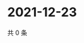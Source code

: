 # 2021-12-23

共 0 条

<!-- BEGIN WEIBO -->
<!-- 最后更新时间 Thu Dec 23 2021 04:00:55 GMT+0800 (China Standard Time) -->

<!-- END WEIBO -->
